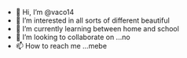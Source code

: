 - 👋 Hi, I’m @vaco14
- 👀 I’m interested in all sorts of different beautiful
- 🌱 I’m currently learning between home and school
- 💞️ I’m looking to collaborate on ...no
- 📫 How to reach me ...mebe

<!---
vaco14/vaco14 is a ✨ special ✨ repository because its `README.md` (this file) appears on your GitHub profile.
You can click the Preview link to take a look at your changes.
--->
